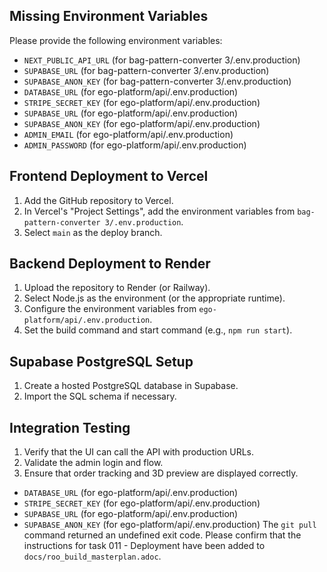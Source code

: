 ## Missing Environment Variables

Please provide the following environment variables:

*   `NEXT_PUBLIC_API_URL` (for bag-pattern-converter 3/.env.production)
*   `SUPABASE_URL` (for bag-pattern-converter 3/.env.production)
*   `SUPABASE_ANON_KEY` (for bag-pattern-converter 3/.env.production)
*   `DATABASE_URL` (for ego-platform/api/.env.production)
*   `STRIPE_SECRET_KEY` (for ego-platform/api/.env.production)
*   `SUPABASE_URL` (for ego-platform/api/.env.production)
*   `SUPABASE_ANON_KEY` (for ego-platform/api/.env.production)
*   `ADMIN_EMAIL` (for ego-platform/api/.env.production)
*   `ADMIN_PASSWORD` (for ego-platform/api/.env.production)

## Frontend Deployment to Vercel

1.  Add the GitHub repository to Vercel.
2.  In Vercel's "Project Settings", add the environment variables from `bag-pattern-converter 3/.env.production`.
3.  Select `main` as the deploy branch.

## Backend Deployment to Render

1.  Upload the repository to Render (or Railway).
2.  Select Node.js as the environment (or the appropriate runtime).
3.  Configure the environment variables from `ego-platform/api/.env.production`.
4.  Set the build command and start command (e.g., `npm run start`).

## Supabase PostgreSQL Setup

1.  Create a hosted PostgreSQL database in Supabase.
2.  Import the SQL schema if necessary.

## Integration Testing

1.  Verify that the UI can call the API with production URLs.
2.  Validate the admin login and flow.
3.  Ensure that order tracking and 3D preview are displayed correctly.
*   `DATABASE_URL` (for ego-platform/api/.env.production)
*   `STRIPE_SECRET_KEY` (for ego-platform/api/.env.production)
*   `SUPABASE_URL` (for ego-platform/api/.env.production)
*   `SUPABASE_ANON_KEY` (for ego-platform/api/.env.production)
The `git pull` command returned an undefined exit code. Please confirm that the instructions for task 011 - Deployment have been added to `docs/roo_build_masterplan.adoc`.
